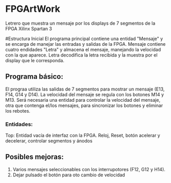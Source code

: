# FPGArtWork
Letrero que muestra un mensaje por los displays de 7 segmentos de la FPGA Xilinx Spartan 3

#Estructura Inicial
El programa principal contiene una entidad "Mensaje" y se encarga de manejar las entradas y salidas de la FPGA.
Mensaje contiene cuatro endidades "Letra" y almacena el mensaje, manejando la velocidad con la que aparece.
Letra decodifica la letra recibida y la muestra por el display que le corresponda.

## Programa básico:
El prograa utiliza las salidas de 7 segmentos para mostrar un mensaje (E13, F14, G14 y D14).
La velocidad del mensaje se regula con los botones M14 y M13. Será necesaria una entidad para controlar la velocidad del mensaje, otra que contenga el/los mensajes, para sincronizar los botones y eliminar los rebotes.
### Entidades:
Top: Entidad vacía de interfaz con la FPGA. Reloj, Reset, botón acelerar y decelerar, controlar segmentos y ánodos

## Posibles mejoras: 
1. Varios mensajes seleccionables con los interrupotores (F12, G12 y H14).
2. Dejar pulsado el botón para oto cambio de velocidad
